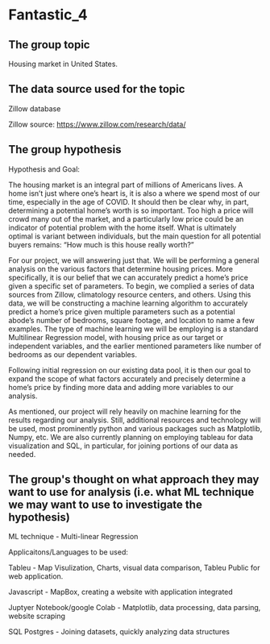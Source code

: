 # Fantastic_4

## The group topic

Housing market in United States. 

## The data source used for the topic

Zillow database

Zillow source: https://www.zillow.com/research/data/

## The group hypothesis

Hypothesis and Goal:

The housing market is an integral part of millions of Americans lives. A home isn’t just where one’s heart is, it is also a where we spend most of our time, especially in the age of COVID. It should then be clear why, in part, determining a potential home’s worth is so important. Too high a price will crowd many out of the market, and a particularly low price could be an indicator of potential problem with the home itself. What is ultimately optimal is variant between individuals, but the main question for all potential buyers remains: “How much is this house really worth?”

For our project, we will answering just that. We will be performing a general analysis on the various factors that determine housing prices. More specifically, it is our belief that we can accurately predict a home’s price given a specific set of parameters. To begin, we complied a series of data sources from Zillow, climatology resource centers, and others. Using this data, we will be constructing a machine learning algorithm to accurately predict a home’s price given multiple parameters such as a potential abode’s number of bedrooms, square footage, and location to name a few examples. The type of machine learning we will be employing is a standard Multilinear Regression model, with housing price as our target or independent variables, and the earlier mentioned parameters like number of bedrooms as our dependent variables. 

Following initial regression on our existing data pool, it is then our goal to expand the scope of what factors accurately and precisely determine a home’s price by finding more data and adding more variables to our analysis.

As mentioned, our project will rely heavily on machine learning for the results regarding our analysis. Still, additional resources and technology will be used, most prominently python and various packages such as Matplotlib, Numpy, etc. We are also currently planning on employing tableau for data visualization and SQL, in particular, for joining portions of our data as needed.

## The group's thought on what approach they may want to use for analysis (i.e. what ML technique we may want to use to investigate the hypothesis)

ML technique - Multi-linear Regression

Applicaitons/Languages to be used:

Tableu - Map Visulization, Charts, visual data comparison, Tableu Public for web application. 

Javascript - MapBox, creating a website with application integrated

Juptyer Notebook/google Colab - Matplotlib, data processing, data parsing, website scraping

SQL Postgres - Joining datasets, quickly analyzing data structures


